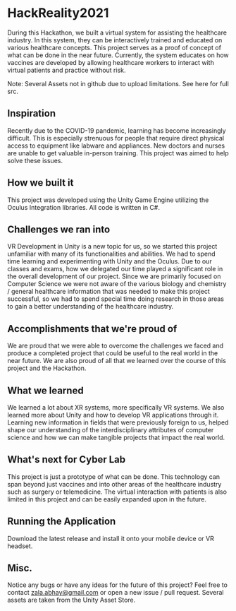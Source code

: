 # HackReality2021
During this Hackathon, we built a virtual system for assisting the healthcare industry. In this system, they can be interactively trained and educated on various healthcare concepts. This project serves as a proof of concept of what can be done in the near future. Currently, the system educates on how vaccines are developed by allowing healthcare workers to interact with virtual patients and practice without risk.

Note: Several Assets not in github due to upload limitations. See here for full src.

## Inspiration
Recently due to the COVID-19 pandemic, learning has become increasingly difficult. This is especially strenuous for people that require direct physical access to equipment like labware and appliances. New doctors and nurses are unable to get valuable in-person training. This project was aimed to help solve these issues.

## How we built it
This project was developed using the Unity Game Engine utilizing the Oculus Integration libraries. All code is written in C#.

## Challenges we ran into
VR Development in Unity is a new topic for us, so we started this project unfamiliar with many of its functionalities and abilities. We had to spend time learning and experimenting with Unity and the Oculus. Due to our classes and exams, how we delegated our time played a significant role in the overall development of our project. Since we are primarily focused on Computer Science we were not aware of the various biology and chemistry / general healthcare information that was needed to make this project successful, so we had to spend special time doing research in those areas to gain a better understanding of the healthcare industry.

## Accomplishments that we're proud of
We are proud that we were able to overcome the challenges we faced and produce a completed project that could be useful to the real world in the near future. We are also proud of all that we learned over the course of this project and the Hackathon.

## What we learned
We learned a lot about XR systems, more specifically VR systems. We also learned more about Unity and how to develop VR applications through it. Learning new information in fields that were previously foreign to us, helped shape our understanding of the interdisciplinary attributes of computer science and how we can make tangible projects that impact the real world.

## What's next for Cyber Lab
This project is just a prototype of what can be done. This technology can span beyond just vaccines and into other areas of the healthcare industry such as surgery or telemedicine. The virtual interaction with patients is also limited in this project and can be easily expanded upon in the future.

## Running the Application
Download the latest release and install it onto your mobile device or VR headset.

## Misc.
Notice any bugs or have any ideas for the future of this project? Feel free to contact zala.abhay@gmail.com or open a new issue / pull request.
Several assets are taken from the Unity Asset Store.
